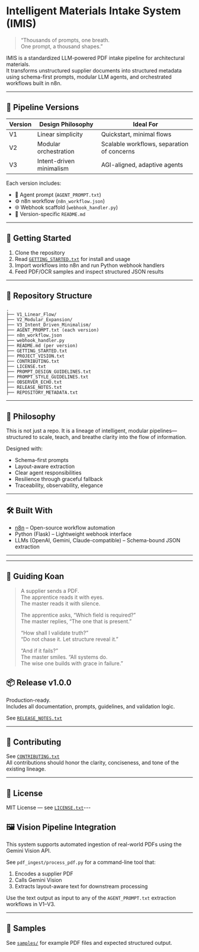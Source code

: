 # Intelligent Materials Intake System (IMIS)

> “Thousands of prompts, one breath.  
> One prompt, a thousand shapes.”

IMIS is a standardized LLM-powered PDF intake pipeline for architectural materials.  
It transforms unstructured supplier documents into structured metadata using schema-first prompts, modular LLM agents, and orchestrated workflows built in n8n.

---

## 🧭 Pipeline Versions

| Version | Design Philosophy         | Ideal For                    |
|---------|---------------------------|------------------------------|
| V1      | Linear simplicity          | Quickstart, minimal flows    |
| V2      | Modular orchestration      | Scalable workflows, separation of concerns |
| V3      | Intent-driven minimalism   | AGI-aligned, adaptive agents |

Each version includes:
- 🧠 Agent prompt (`AGENT_PROMPT.txt`)
- ⚙️  n8n workflow (`n8n_workflow.json`)
- 🌐 Webhook scaffold (`webhook_handler.py`)
- 📖 Version-specific `README.md`

---

## 🚀 Getting Started

1. Clone the repository  
2. Read [`GETTING_STARTED.txt`](GETTING_STARTED.txt) for install and usage  
3. Import workflows into n8n and run Python webhook handlers  
4. Feed PDF/OCR samples and inspect structured JSON results

---

## 📂 Repository Structure

```
.
├── V1_Linear_Flow/
├── V2_Modular_Expansion/
├── V3_Intent_Driven_Minimalism/
├── AGENT_PROMPT.txt (each version)
├── n8n_workflow.json
├── webhook_handler.py
├── README.md (per version)
├── GETTING_STARTED.txt
├── PROJECT_VISION.txt
├── CONTRIBUTING.txt
├── LICENSE.txt
├── PROMPT_DESIGN_GUIDELINES.txt
├── PROMPT_STYLE_GUIDELINES.txt
├── OBSERVER_ECHO.txt
├── RELEASE_NOTES.txt
├── REPOSITORY_METADATA.txt
```

---

## 🧘 Philosophy

This is not just a repo. It is a lineage of intelligent, modular pipelines—  
structured to scale, teach, and breathe clarity into the flow of information.

Designed with:
- Schema-first prompts
- Layout-aware extraction
- Clear agent responsibilities
- Resilience through graceful fallback
- Traceability, observability, elegance

---

## 🛠 Built With

- [n8n](https://n8n.io) – Open-source workflow automation
- Python (Flask) – Lightweight webhook interface
- LLMs (OpenAI, Gemini, Claude-compatible) – Schema-bound JSON extraction

---

---

## 🧘 Guiding Koan

> A supplier sends a PDF.  
> The apprentice reads it with eyes.  
> The master reads it with silence.  
>
> The apprentice asks, “Which field is required?”  
> The master replies, “The one that is present.”  
>
> “How shall I validate truth?”  
> “Do not chase it. Let structure reveal it.”  
>
> “And if it fails?”  
> The master smiles. “All systems do.  
> The wise one builds with grace in failure.”

## 📦 Release v1.0.0

Production-ready.  
Includes all documentation, prompts, guidelines, and validation logic.

See [`RELEASE_NOTES.txt`](RELEASE_NOTES.txt)

---

## 🤝 Contributing

See [`CONTRIBUTING.txt`](CONTRIBUTING.txt)  
All contributions should honor the clarity, conciseness, and tone of the existing lineage.

---

## 📜 License

MIT License — see [`LICENSE.txt`](LICENSE.txt)---

## 🖼 Vision Pipeline Integration

This system supports automated ingestion of real-world PDFs using the Gemini Vision API.

See `pdf_ingest/process_pdf.py` for a command-line tool that:
1. Encodes a supplier PDF
2. Calls Gemini Vision
3. Extracts layout-aware text for downstream processing

Use the text output as input to any of the `AGENT_PROMPT.txt` extraction workflows in V1–V3.

---

## 🧪 Samples

See [`samples/`](samples/) for example PDF files and expected structured output.